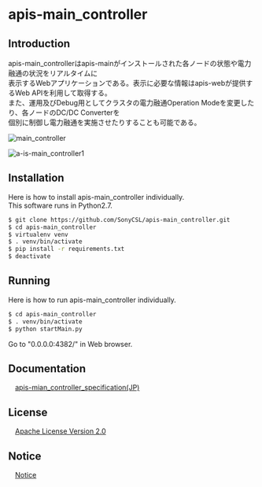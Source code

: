 # apis-main_controller

## Introduction
apis-main_controllerはapis-mainがインストールされた各ノードの状態や電力融通の状況をリアルタイムに  
表示するWebアプリケーションである。表示に必要な情報はapis-webが提供するWeb APIを利用して取得する。  
また、運用及びDebug用としてクラスタの電力融通Operation Modeを変更したり、各ノードのDC/DC Converterを  
個別に制御し電力融通を実施させたりすることも可能である。  

![main_controller](https://user-images.githubusercontent.com/71874910/94902724-9b986b00-04d3-11eb-8103-e01691331ec1.PNG)

![a-is-main_controller1](https://user-images.githubusercontent.com/71874910/94903046-25e0cf00-04d4-11eb-83b4-dac12ae0daf9.PNG)

## Installation
Here is how to install apis-main_controller individually.  
This software runs in Python2.7.

```bash
$ git clone https://github.com/SonyCSL/apis-main_controller.git
$ cd apis-main_controller
$ virtualenv venv
$ . venv/bin/activate
$ pip install -r requirements.txt
$ deactivate
```

## Running
Here is how to run apis-main_controller individually.  

```bash
$ cd apis-main_controller
$ . venv/bin/activate
$ python startMain.py
```
Go to "0.0.0.0:4382/" in Web browser.

## Documentation
&emsp;[apis-mian_controller_specification(JP)](https://github.com/SonyCSL/apis-main_controller/blob/master/doc/jp/apis-main-controller_specification.md)



## License
&emsp;[Apache License Version 2.0](https://github.com/oes-github/apis-main-controller/blob/master/LICENSE)


## Notice
&emsp;[Notice](https://github.com/oes-github/apis-main-controller/blob/master/NOTICE.md)

